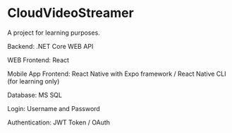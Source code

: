 # CloudVideoStreamer

A project for learning purposes. 

Backend: .NET Core WEB API

WEB Frontend: React

Mobile App Frontend: React Native with Expo framework / React Native CLI (for learning only)

Database: MS SQL

Login: Username and Password

Authentication: JWT Token / OAuth

